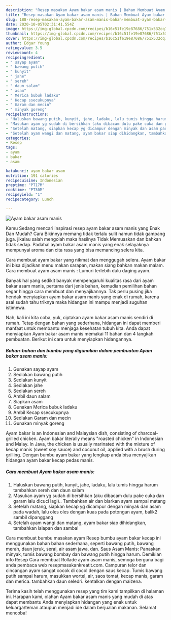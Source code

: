 ```yaml
---
description: "Resep masakan Ayam bakar asam manis | Bahan Membuat Ayam bakar asam manis Yang Sedap"
title: "Resep masakan Ayam bakar asam manis | Bahan Membuat Ayam bakar asam manis Yang Sedap"
slug: 188-resep-masakan-ayam-bakar-asam-manis-bahan-membuat-ayam-bakar-asam-manis-yang-sedap
date: 2020-10-05T02:31:41.554Z
image: https://img-global.cpcdn.com/recipes/b16c51fe19e87686/751x532cq70/ayam-bakar-asam-manis-foto-resep-utama.jpg
thumbnail: https://img-global.cpcdn.com/recipes/b16c51fe19e87686/751x532cq70/ayam-bakar-asam-manis-foto-resep-utama.jpg
cover: https://img-global.cpcdn.com/recipes/b16c51fe19e87686/751x532cq70/ayam-bakar-asam-manis-foto-resep-utama.jpg
author: Edgar Young
ratingvalue: 3.5
reviewcount: 4
recipeingredient:
- " sayap ayam"
- " bawang putih"
- " kunyit"
- " jahe"
- " sereh"
- " daun salam"
- " asam"
- " Merica bubuk ladaku"
- " Kecap ssecukupnya"
- " Garam dan mecin"
- " minyak goreng"
recipeinstructions:
- "Haluskan bawang putih, kunyit, jahe, ladaku, lalu tumis hingga harum tambahkan sereh dan daun salam"
- "Masukan ayam yg sudah di bersihkan (aku dibacam dulu pake cuka dan garam lalu dicuci lagi).. Tambahkan air dan biarkan ayam sampai matang"
- "Setelah matang, siapkan kecap yg dicampur dengan minyak dan asam pada wadah, lalu oles oles dengan kuas pada potongan ayam, balik2 sambil dipanggang"
- "Setelah ayam wangi dan matang, ayam bakar siap dihidangkan, tambahkan lalapan dan sambal"
categories:
- Resep
tags:
- ayam
- bakar
- asam

katakunci: ayam bakar asam 
nutrition: 191 calories
recipecuisine: Indonesian
preptime: "PT17M"
cooktime: "PT30M"
recipeyield: "1"
recipecategory: Lunch

---
```



![Ayam bakar asam manis](https://img-global.cpcdn.com/recipes/b16c51fe19e87686/751x532cq70/ayam-bakar-asam-manis-foto-resep-utama.jpg)

Kamu Sedang mencari inspirasi resep ayam bakar asam manis yang Enak Dan Mudah? Cara Bikinnya memang tidak terlalu sulit namun tidak gampang juga. jikalau salah mengolah maka hasilnya Tidak Memuaskan dan bahkan tidak sedap. Padahal ayam bakar asam manis yang enak selayaknya mempunyai aroma dan cita rasa yang bisa memancing selera kita.

Cara membuat ayam bakar yang nikmat dan menggugah selera. Ayam bakar ini bisa dijadikan menu makan sarapan, makan siang bahkan makan malam. Cara membuat ayam asam manis : Lumuri terlebih dulu daging ayam.

Banyak hal yang sedikit banyak mempengaruhi kualitas rasa dari ayam bakar asam manis, pertama dari jenis bahan, kemudian pemilihan bahan segar hingga cara membuat dan menyajikannya. Tak perlu pusing jika hendak menyiapkan ayam bakar asam manis yang enak di rumah, karena asal sudah tahu triknya maka hidangan ini mampu menjadi suguhan istimewa.


Nah, kali ini kita coba, yuk, ciptakan ayam bakar asam manis sendiri di rumah. Tetap dengan bahan yang sederhana, hidangan ini dapat memberi manfaat untuk membantu menjaga kesehatan tubuh kita. Anda dapat menyiapkan Ayam bakar asam manis memakai 11 bahan dan 4 langkah pembuatan. Berikut ini cara untuk menyiapkan hidangannya.

<!--inarticleads1-->

##### Bahan-bahan dan bumbu yang digunakan dalam pembuatan Ayam bakar asam manis:

1. Gunakan  sayap ayam
1. Sediakan  bawang putih
1. Sediakan  kunyit
1. Sediakan  jahe
1. Sediakan  sereh
1. Ambil  daun salam
1. Siapkan  asam
1. Gunakan  Merica bubuk ladaku
1. Ambil  Kecap ssecukupnya
1. Sediakan  Garam dan mecin
1. Gunakan  minyak goreng


Ayam bakar is an Indonesian and Malaysian dish, consisting of charcoal-grilled chicken. Ayam bakar literally means &#34;roasted chicken&#34; in Indonesian and Malay. In Java, the chicken is usually marinated with the mixture of kecap manis (sweet soy sauce) and coconut oil, applied with a brush during grilling. Dengan bumbu ayam bakar yang lengkap anda bisa menyajikan hidangan ayam bakar kecap pedas manis. 

<!--inarticleads2-->

##### Cara membuat Ayam bakar asam manis:

1. Haluskan bawang putih, kunyit, jahe, ladaku, lalu tumis hingga harum tambahkan sereh dan daun salam
1. Masukan ayam yg sudah di bersihkan (aku dibacam dulu pake cuka dan garam lalu dicuci lagi).. Tambahkan air dan biarkan ayam sampai matang
1. Setelah matang, siapkan kecap yg dicampur dengan minyak dan asam pada wadah, lalu oles oles dengan kuas pada potongan ayam, balik2 sambil dipanggang
1. Setelah ayam wangi dan matang, ayam bakar siap dihidangkan, tambahkan lalapan dan sambal


Cara membuat bumbu masakan ayam Resep bumbu ayam bakar kecap ini menggunakan bahan bahan sederhana, seperti bawang putih, bawang merah, daun jeruk, serai, air asam jawa, dan. Saus Asam Manis: Panaskan minyak, tumis bawang bombay dan bawang putih hingga harum. Demikian info Resep Cara membuat Rollade ayam asam manis, semoga berguna bagi anda pembaca web resepmasakankreatit.com. Campuran telor dan cincangan ayam sangat cocok di cocol dengan saus kecap. Tumis bawang putih sampai harum, masukkan wortel, air, saos tomat, kecap manis, garam dan merica. tambahkan daun seledri. kentalkan dengan maizena. 

Terima kasih telah menggunakan resep yang tim kami tampilkan di halaman ini. Harapan kami, olahan Ayam bakar asam manis yang mudah di atas dapat membantu Anda menyiapkan hidangan yang enak untuk keluarga/teman ataupun menjadi ide dalam berjualan makanan. Selamat mencoba!
